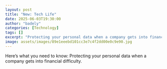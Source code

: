 ```yaml
---
layout: post
title: "New: Tech Life"
date: 2025-06-03T19:30:00
author: "badely"
categories: [Technology]
tags: []
excerpt: "Protecting your personal data when a company gets into financial difficulty."
image: assets/images/89e1eeebd101cc3e7c4f2dd00e0c9e90.jpg
---
```


Here’s what you need to know: Protecting your personal data when a company gets into financial difficulty.

